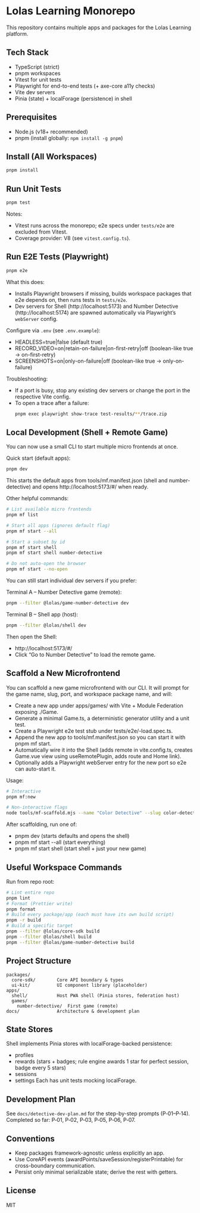 # Lolas Learning Monorepo

This repository contains multiple apps and packages for the Lolas Learning platform.

## Tech Stack
- TypeScript (strict)
- pnpm workspaces
- Vitest for unit tests
- Playwright for end-to-end tests (+ axe-core a11y checks)
- Vite dev servers
- Pinia (state) + localForage (persistence) in shell

## Prerequisites
- Node.js (v18+ recommended)
- pnpm (install globally: `npm install -g pnpm`)

## Install (All Workspaces)
```sh
pnpm install
```

## Run Unit Tests
```sh
pnpm test
```
Notes:
- Vitest runs across the monorepo; e2e specs under `tests/e2e` are excluded from Vitest.
- Coverage provider: V8 (see `vitest.config.ts`).

## Run E2E Tests (Playwright)
```sh
pnpm e2e
```
What this does:
- Installs Playwright browsers if missing, builds workspace packages that e2e depends on, then runs tests in `tests/e2e`.
- Dev servers for Shell (http://localhost:5173) and Number Detective (http://localhost:5174) are spawned automatically via Playwright’s `webServer` config.

Configure via `.env` (see `.env.example`):
- HEADLESS=true|false (default true)
- RECORD_VIDEO=on|retain-on-failure|on-first-retry|off (boolean-like true -> on-first-retry)
- SCREENSHOTS=on|only-on-failure|off (boolean-like true -> only-on-failure)

Troubleshooting:
- If a port is busy, stop any existing dev servers or change the port in the respective Vite config.
- To open a trace after a failure:
  ```sh
  pnpm exec playwright show-trace test-results/**/trace.zip
  ```

## Local Development (Shell + Remote Game)
You can now use a small CLI to start multiple micro frontends at once.

Quick start (default apps):
```sh
pnpm dev
```
This starts the default apps from tools/mf.manifest.json (shell and number-detective) and opens http://localhost:5173/#/ when ready.

Other helpful commands:
```sh
# List available micro frontends
pnpm mf list

# Start all apps (ignores default flag)
pnpm mf start --all

# Start a subset by id
pnpm mf start shell
pnpm mf start shell number-detective

# Do not auto-open the browser
pnpm mf start --no-open
```

You can still start individual dev servers if you prefer:

Terminal A – Number Detective game (remote):
```sh
pnpm --filter @lolas/game-number-detective dev
```
Terminal B – Shell app (host):
```sh
pnpm --filter @lolas/shell dev
```
Then open the Shell:
- http://localhost:5173/#/
- Click “Go to Number Detective” to load the remote game.

## Scaffold a New Microfrontend
You can scaffold a new game microfrontend with our CLI. It will prompt for the game name, slug, port, and workspace package name, and will:
- Create a new app under apps/games/<slug> with Vite + Module Federation exposing ./Game.
- Generate a minimal Game.ts, a deterministic generator utility and a unit test.
- Create a Playwright e2e test stub under tests/e2e/<slug>-load.spec.ts.
- Append the new app to tools/mf.manifest.json so you can start it with pnpm mf start.
- Automatically wire it into the Shell (adds remote in vite.config.ts, creates Game<Pascal>.vue view using useRemotePlugin, adds route and Home link).
- Optionally adds a Playwright webServer entry for the new port so e2e can auto-start it.

Usage:
```sh
# Interactive
pnpm mf:new

# Non-interactive flags
node tools/mf-scaffold.mjs --name "Color Detective" --slug color-detective --port 5180 --pkg @lolas/game-color-detective
```

After scaffolding, run one of:
- pnpm dev (starts defaults and opens the shell)
- pnpm mf start --all (start everything)
- pnpm mf start shell <slug> (start shell + just your new game)

## Useful Workspace Commands
Run from repo root:
```sh
# Lint entire repo
pnpm lint
# Format (Prettier write)
pnpm format
# Build every package/app (each must have its own build script)
pnpm -r build
# Build a specific target
pnpm --filter @lolas/core-sdk build
pnpm --filter @lolas/shell build
pnpm --filter @lolas/game-number-detective build
```

## Project Structure
```
packages/
  core-sdk/        Core API boundary & types
  ui-kit/          UI component library (placeholder)
apps/
  shell/           Host PWA shell (Pinia stores, federation host)
  games/
    number-detective/  First game (remote)
docs/              Architecture & development plan
```

## State Stores
Shell implements Pinia stores with localForage-backed persistence:
- profiles
- rewards (stars + badges; rule engine awards 1 star for perfect session, badge every 5 stars)
- sessions
- settings
Each has unit tests mocking localForage.

## Development Plan
See `docs/detective-dev-plan.md` for the step-by-step prompts (P‑01–P‑14).
Completed so far: P‑01, P‑02, P‑03, P‑05, P‑06, P‑07.

## Conventions
- Keep packages framework-agnostic unless explicitly an app.
- Use CoreAPI events (awardPoints/saveSession/registerPrintable) for cross-boundary communication.
- Persist only minimal serializable state; derive the rest with getters.

## License
MIT
